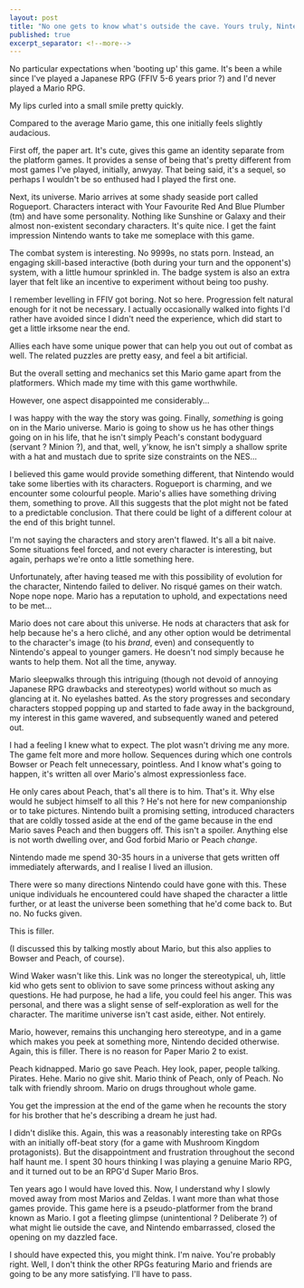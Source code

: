 ```yaml
---
layout: post
title: "No one gets to know what's outside the cave. Yours truly, Nintendo"
published: true
excerpt_separator: <!--more-->
---
```


No particular expectations when 'booting up' this game. It's been a while since I've played a Japanese RPG (FFIV 5-6 years prior ?) and I'd never played a Mario RPG.

My lips curled into a small smile pretty quickly.

Compared to the average Mario game, this one initially feels slightly audacious.

<!--more-->

First off, the paper art. It's cute, gives this game an identity separate from the platform games. It provides a sense of being that's pretty different from most games I've played, initially, anwyay. That being said, it's a sequel, so perhaps I wouldn't be so enthused had I played the first one.

Next, its universe. Mario arrives at some shady seaside port called Rogueport. Characters interact with Your Favourite Red And Blue Plumber (tm) and have some personality. Nothing like Sunshine or Galaxy and their almost non-existent secondary characters. It's quite nice. I get the faint impression Nintendo wants to take me someplace with this game.

The combat system is interesting. No 9999s, no stats porn. Instead, an engaging skill-based interactive (both during your turn and the opponent's) system, with a little humour sprinkled in. The badge system is also an extra layer that felt like an incentive to experiment without being too pushy.

I remember levelling in FFIV got boring. Not so here. Progression felt natural enough for it not be necessary. I actually occasionally walked into fights I'd rather have avoided since I didn't need the experience, which did start to get a little irksome near the end.

Allies each have some unique power that can help you out out of combat as well. The related puzzles are pretty easy, and feel a bit artificial.

But the overall setting and mechanics set this Mario game apart from the platformers. Which made my time with this game worthwhile.

However, one aspect disappointed me considerably... 

I was happy with the way the story was going. Finally, *something* is going on in the Mario universe. Mario is going to show us he has other things going on in his life, that he isn't simply Peach's constant bodyguard (servant ? Minion ?), and that, well, y'know, he isn't simply a shallow sprite with a hat and mustach due to sprite size constraints on the NES...

I believed this game would provide something different, that Nintendo would take some liberties with its characters. Rogueport is charming, and we encounter some colourful people. Mario's allies have something driving them, something to prove. All this suggests that the plot might not be fated to a predictable conclusion. That there could be light of a different colour at the end of this bright tunnel.

I'm not saying the characters and story aren't flawed. It's all a bit naive. Some situations feel forced, and not every character is interesting, but again, perhaps we're onto a little something here.

Unfortunately, after having teased me with this possibility of evolution for the character, Nintendo failed to deliver. No risqué games on their watch. Nope nope nope. Mario has a reputation to uphold, and expectations need to be met...

Mario does not care about this universe. He nods at characters that ask for help because he's a hero cliché, and any other option would be detrimental to the character's image (to his *brand*, even) and consequently to Nintendo's appeal to younger gamers. He doesn't nod simply because he wants to help them. Not all the time, anyway.

Mario sleepwalks through this intriguing (though not devoid of annoying Japanese RPG drawbacks and stereotypes) world without so much as glancing at it. No eyelashes batted. As the story progresses and secondary characters stopped popping up and started to fade away in the background, my interest in this game wavered, and subsequently waned and petered out.

I had a feeling I knew what to expect. The plot wasn't driving me any more. The game felt more and more hollow. Sequences during which one controls Bowser or Peach felt unnecessary, pointless. And I know what's going to happen, it's written all over Mario's almost expressionless face.

He only cares about Peach, that's all there is to him. That's it. Why else would he subject himself to all this ? He's not here for new companionship or to take pictures. Nintendo built a promising setting, introduced characters that are coldly tossed aside at the end of the game because in the end Mario saves Peach and then buggers off. This isn't a spoiler. Anything else is not worth dwelling over, and God forbid Mario or Peach *change*. 

Nintendo made me spend 30-35 hours in a universe that gets written off immediately afterwards, and I realise I lived an illusion. 

There were so many directions Nintendo could have gone with this. These unique individuals he encountered could have shaped the character a little further, or at least the universe been something that he'd come back to. But no. No fucks given. 

This is filler.

(I discussed this by talking mostly about Mario, but this also applies to Bowser and Peach, of course).

Wind Waker wasn't like this. Link was no longer the stereotypical, uh, little kid who gets sent to oblivion to save some princess without asking any questions. He had purpose, he had a life, you could feel his anger. This was personal, and there was a slight sense of self-exploration as well for the character. The maritime universe isn't cast aside, either. Not entirely. 

Mario, however, remains this unchanging hero stereotype, and in a game which makes you peek at something more, Nintendo decided otherwise. Again, this is filler. There is no reason for Paper Mario 2 to exist.

Peach kidnapped. Mario go save Peach. Hey look, paper, people talking. Pirates. Hehe. Mario no give shit. Mario think of Peach, only of Peach. No talk with friendly shroom. Mario on drugs throughout whole game. 

You get the impression at the end of the game when he recounts the story for his brother that he's describing a dream he just had. 

I didn't dislike this. Again, this was a reasonably interesting take on RPGs with an initially off-beat story (for a game with Mushroom Kingdom protagonists). But the disappointment and frustration throughout the second half haunt me. I spent 30 hours thinking I was playing a genuine Mario RPG, and it turned out to be an RPG'd Super Mario Bros.

Ten years ago I would have loved this. Now, I understand why I slowly moved away from most Marios and Zeldas. I want more than what those games provide. This game here is a pseudo-platformer from the brand known as Mario. I got a fleeting glimpse (unintentional ? Deliberate ?) of what might lie outside the cave, and Nintendo embarrassed, closed the opening on my dazzled face.

I should have expected this, you might think. I'm naive. You're probably right. Well, I don't think the other RPGs featuring Mario and friends are going to be any more satisfying. I'll have to pass.